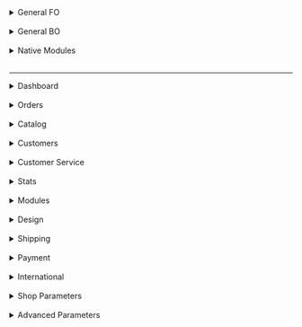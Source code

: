 <details>
	<summary>General FO</summary>
<br>
</details>
<br>

<details>
<summary>General BO</summary>
<br>
	<details>
		<summary>text</summary>
		<br>
	</details>
		<br>
  	<details>
		<summary>UI Kit</summary>
		<br>
	</details>
</details>
<br>

<details>
  <summary>Native Modules</summary>
<br>
</details>
<br>

* * *

<details>
	<summary>Dashboard</summary>
<br>
</details>
<br>

<details>
<summary>Orders</summary>
<br>
	<details>
		<summary>Orders</summary>
	<ul>
		<li>
			<a href="https://github.com/PrestaShop/prestashop-specs/Order-List.md">List Page</a>
		</li>
		<li>
			<a href="https://github.com/PrestaShop/prestashop-specs/Order-Add.md">Add/Edit Page</a>
		</li>
	</ul>
	</details>
	<details>
		<summary>Invoices</summary>
	<ul>
		<li>
			<a href="https://github.com/PrestaShop/prestashop-specs/Order-List.md">List Page</a>
		</li>
		<li>
			<a href="https://github.com/PrestaShop/prestashop-specs/Order-Add.md">Add/Edit Page</a>
		</li>
	</ul>
	</details>
	<details>
		<summary>Credit Slips</summary>
	<ul>
		<li>
			<a href="https://github.com/PrestaShop/prestashop-specs/Order-List.md">List Page</a>
		</li>
		<li>
			<a href="https://github.com/PrestaShop/prestashop-specs/Order-Add.md">Add/Edit Page</a>
		</li>
	</ul>
	</details>
	<details>
		<summary>Delivery Slips</summary>
	<ul>
		<li>
			<a href="https://github.com/PrestaShop/prestashop-specs/Order-List.md">List Page</a>
		</li>
		<li>
			<a href="https://github.com/PrestaShop/prestashop-specs/Order-Add.md">Add/Edit Page</a>
		</li>
	</ul>
	</details>
	<details>
		<summary>Shopping Carts</summary>
	<ul>
		<li>
			<a href="https://github.com/PrestaShop/prestashop-specs/Order-List.md">List Page</a>
		</li>
		<li>
			<a href="https://github.com/PrestaShop/prestashop-specs/Order-Add.md">Add/Edit Page</a>
		</li>
	</ul>
	</details>
</details>
<br>

<details>
<summary>Catalog</summary>
<br>
	<details>
		<summary>Products</summary>
	<ul>
		<li>
			<a href="https://github.com/PrestaShop/prestashop-specs/blob/master/Catalog-Products-add-edit-elements-in-all-tabs.md">Add / edit product page - Elements in all tabs</a>
		</li>
		<li>
			<a href="https://github.com/PrestaShop/prestashop-specs/blob/master/Catalog-products-add-edit-basic-settings.md">Add / edit product page - Basic settings tab</a>
		</li>
		<li>
			<a href="https://github.com/PrestaShop/prestashop-specs/blob/master/Catalog-products-add-edit-quantities.md">Add / edit product page - Quantities tab</a>
		</li>
	</ul>
	</details>
	<details>
		<summary>Categories</summary>
	<ul>
		<li>
			<a href="https://github.com/PrestaShop/prestashop-specs/Order-List.md">List Page</a>
		</li>
		<li>
			<a href="https://github.com/PrestaShop/prestashop-specs/Order-Add.md">Add/Edit Page</a>
		</li>
	</ul>
	</details>
	<details>
		<summary>Monitoring</summary>
	<ul>
		<li>
			<a href="https://github.com/PrestaShop/prestashop-specs/Order-List.md">List Page</a>
		</li>
		<li>
			<a href="https://github.com/PrestaShop/prestashop-specs/Order-Add.md">Add/Edit Page</a>
		</li>
	</ul>
	</details>
	<details>
		<summary>Attributes & Features</summary>
	<ul>
		<li>
			<a href="https://github.com/PrestaShop/prestashop-specs/Order-List.md">List Page</a>
		</li>
		<li>
			<a href="https://github.com/PrestaShop/prestashop-specs/Order-Add.md">Add/Edit Page</a>
		</li>
	</ul>
	</details>
	<details>
		<summary>Brands & Suppliers</summary>
	<ul>
		<li>
			<a href="https://github.com/PrestaShop/prestashop-specs/Order-List.md">List Page</a>
		</li>
		<li>
			<a href="https://github.com/PrestaShop/prestashop-specs/Order-Add.md">Add/Edit Page</a>
		</li>
	</ul>
	</details>
	<details>
		<summary>Files</summary>
	<ul>
		<li>
			<a href="https://github.com/PrestaShop/prestashop-specs/Order-List.md">List Page</a>
		</li>
		<li>
			<a href="https://github.com/PrestaShop/prestashop-specs/Order-Add.md">Add/Edit Page</a>
		</li>
	</ul>
	</details>
	<details>
		<summary>Discounts</summary>
	<ul>
		<li>
			<a href="https://github.com/PrestaShop/prestashop-specs/Order-List.md">List Page</a>
		</li>
		<li>
			<a href="https://github.com/PrestaShop/prestashop-specs/Order-Add.md">Add/Edit Page</a>
		</li>
	</ul>
	</details>
	<details>
		<summary>Stocks</summary>
	<ul>
		<li>
			<a href="https://github.com/PrestaShop/prestashop-specs/Order-List.md">List Page</a>
		</li>
		<li>
			<a href="https://github.com/PrestaShop/prestashop-specs/Order-Add.md">Add/Edit Page</a>
		</li>
	</ul>
	</details>
</details>
<br>

<details>
<summary>Customers</summary>
<br>
	<details>
		<summary>Customers</summary>
	<ul>
		<li>
			<a href="https://github.com/PrestaShop/prestashop-specs/Order-List.md">List Page</a>
		</li>
		<li>
			<a href="https://github.com/PrestaShop/prestashop-specs/Order-Add.md">Add/Edit Page</a>
		</li>
	</ul>
	</details>
	<details>
		<summary>Addresses</summary>
	<ul>
		<li>
			<a href="https://github.com/PrestaShop/prestashop-specs/Order-List.md">List Page</a>
		</li>
		<li>
			<a href="https://github.com/PrestaShop/prestashop-specs/Order-Add.md">Add/Edit Page</a>
		</li>
	</ul>
	</details>
</details>
<br>

<details>
<summary>Customer Service</summary>
<br>
	<details>
		<summary>Customer Service</summary>
	<ul>
		<li>
			<a href="https://github.com/PrestaShop/prestashop-specs/Order-List.md">List Page</a>
		</li>
		<li>
			<a href="https://github.com/PrestaShop/prestashop-specs/Order-Add.md">Add/Edit Page</a>
		</li>
	</ul>
	</details>
	<details>
		<summary>Order Messages</summary>
	<ul>
		<li>
			<a href="https://github.com/PrestaShop/prestashop-specs/Order-List.md">List Page</a>
		</li>
		<li>
			<a href="https://github.com/PrestaShop/prestashop-specs/Order-Add.md">Add/Edit Page</a>
		</li>
	</ul>
	</details>
	<details>
		<summary>Merchandise Returns</summary>
	<ul>
		<li>
			<a href="https://github.com/PrestaShop/prestashop-specs/Order-List.md">List Page</a>
		</li>
		<li>
			<a href="https://github.com/PrestaShop/prestashop-specs/Order-Add.md">Add/Edit Page</a>
		</li>
	</ul>
	</details>
</details>
<br>

<details>
<summary>Stats
</details>
<br>

<details>
<summary>Modules</summary>
<br>
	<details>
		<summary>Module Catalog</summary>
	<ul>
		<li>
			<a href="https://github.com/PrestaShop/prestashop-specs/Order-List.md">List Page</a>
		</li>
		<li>
			<a href="https://github.com/PrestaShop/prestashop-specs/Order-Add.md">Add/Edit Page</a>
		</li>
	</ul>
	</details>
	<details>
		<summary>Module Manager</summary>
	<ul>
		<li>
			<a href="https://github.com/PrestaShop/prestashop-specs/Order-List.md">List Page</a>
		</li>
		<li>
			<a href="https://github.com/PrestaShop/prestashop-specs/Order-Add.md">Add/Edit Page</a>
		</li>
	</ul>
	</details>
</details>
<br>

<details>
<summary>Design</summary>
<br>
	<details>
		<summary>Theme & Logo</summary>
	<ul>
		<li>
			<a href="https://github.com/PrestaShop/prestashop-specs/Order-List.md">List Page</a>
		</li>
		<li>
			<a href="https://github.com/PrestaShop/prestashop-specs/Order-Add.md">Add/Edit Page</a>
		</li>
	</ul>
	</details>
	<details>
		<summary>Theme Catalog</summary>
	<ul>
		<li>
			<a href="https://github.com/PrestaShop/prestashop-specs/Order-List.md">List Page</a>
		</li>
		<li>
			<a href="https://github.com/PrestaShop/prestashop-specs/Order-Add.md">Add/Edit Page</a>
		</li>
	</ul>
	</details>
	<details>
		<summary>Pages</summary>
	<ul>
		<li>
			<a href="https://github.com/PrestaShop/prestashop-specs/Order-List.md">List Page</a>
		</li>
		<li>
			<a href="https://github.com/PrestaShop/prestashop-specs/Order-Add.md">Add/Edit Page</a>
		</li>
	</ul>
	</details>
	<details>
		<summary>Positions</summary>
	<ul>
		<li>
			<a href="https://github.com/PrestaShop/prestashop-specs/Order-List.md">List Page</a>
		</li>
		<li>
			<a href="https://github.com/PrestaShop/prestashop-specs/Order-Add.md">Add/Edit Page</a>
		</li>
	</ul>
	</details>
	<details>
		<summary>Image Settings</summary>
	<ul>
		<li>
			<a href="https://github.com/PrestaShop/prestashop-specs/Order-List.md">List Page</a>
		</li>
		<li>
			<a href="https://github.com/PrestaShop/prestashop-specs/Order-Add.md">Add/Edit Page</a>
		</li>
	</ul>
	</details>
	<details>
		<summary>Link Widget</summary>
	<ul>
		<li>
			<a href="https://github.com/PrestaShop/prestashop-specs/Order-List.md">List Page</a>
		</li>
		<li>
			<a href="https://github.com/PrestaShop/prestashop-specs/Order-Add.md">Add/Edit Page</a>
		</li>
	</ul>
	</details>
</details>
<br>

<details>
<summary>Shipping</summary>
<br>
	<details>
		<summary>Carriers</summary>
	<ul>
		<li>
			<a href="https://github.com/PrestaShop/prestashop-specs/Order-List.md">List Page</a>
		</li>
		<li>
			<a href="https://github.com/PrestaShop/prestashop-specs/Order-Add.md">Add/Edit Page</a>
		</li>
	</ul>
	</details>
	<details>
		<summary>Preferences</summary>
	<ul>
		<li>
			<a href="https://github.com/PrestaShop/prestashop-specs/Order-List.md">List Page</a>
		</li>
		<li>
			<a href="https://github.com/PrestaShop/prestashop-specs/Order-Add.md">Add/Edit Page</a>
		</li>
	</ul>
	</details>
</details>
<br>

<details>
<summary>Payment</summary>
<br>
	<details>
		<summary>Payment Methods</summary>
	<ul>
		<li>
			<a href="https://github.com/PrestaShop/prestashop-specs/Order-List.md">List Page</a>
		</li>
		<li>
			<a href="https://github.com/PrestaShop/prestashop-specs/Order-Add.md">Add/Edit Page</a>
		</li>
	</ul>
	</details>
	<details>
		<summary>Preferences</summary>
	<ul>
		<li>
			<a href="https://github.com/PrestaShop/prestashop-specs/Order-List.md">List Page</a>
		</li>
		<li>
			<a href="https://github.com/PrestaShop/prestashop-specs/Order-Add.md">Add/Edit Page</a>
		</li>
	</ul>
	</details>
</details>
<br>

<details>
<summary>International</summary>
<br>
	<details>
		<summary>Localization</summary>
	<ul>
		<li>
			<a href="https://github.com/PrestaShop/prestashop-specs/blob/master/Localization-Currencies-List-Add-Edit.md">Currencies</a>
		</li>
	</ul>
	</details>
	<details>
		<summary>Locations</summary>
	<ul>
		<li>
			<a href="https://github.com/PrestaShop/prestashop-specs/Order-List.md">List Page</a>
		</li>
		<li>
			<a href="https://github.com/PrestaShop/prestashop-specs/Order-Add.md">Add/Edit Page</a>
		</li>
	</ul>
	</details>
	<details>
		<summary>Taxes</summary>
	<ul>
		<li>
			<a href="https://github.com/PrestaShop/prestashop-specs/Order-List.md">List Page</a>
		</li>
		<li>
			<a href="https://github.com/PrestaShop/prestashop-specs/Order-Add.md">Add/Edit Page</a>
		</li>
	</ul>
	</details>
	<details>
		<summary>Translations</summary>
	<ul>
		<li>
			<a href="https://github.com/PrestaShop/prestashop-specs/Order-List.md">List Page</a>
		</li>
		<li>
			<a href="https://github.com/PrestaShop/prestashop-specs/Order-Add.md">Add/Edit Page</a>
		</li>
	</ul>
	</details>
</details>
<br>

<details>
<summary>Shop Parameters</summary>
<br>
	<details>
		<summary>General</summary>
	<ul>
		<li>
			<a href="https://github.com/PrestaShop/prestashop-specs/Order-List.md">List Page</a>
		</li>
		<li>
			<a href="https://github.com/PrestaShop/prestashop-specs/Order-Add.md">Add/Edit Page</a>
		</li>
	</ul>
	</details>
	<details>
		<summary>Order Settings</summary>
	<ul>
		<li>
			<a href="https://github.com/PrestaShop/prestashop-specs/Order-List.md">List Page</a>
		</li>
		<li>
			<a href="https://github.com/PrestaShop/prestashop-specs/Order-Add.md">Add/Edit Page</a>
		</li>
	</ul>
	</details>
	<details>
		<summary>Product Settings</summary>
	<ul>
		<li>
			<a href="https://github.com/PrestaShop/prestashop-specs/Order-List.md">List Page</a>
		</li>
		<li>
			<a href="https://github.com/PrestaShop/prestashop-specs/Order-Add.md">Add/Edit Page</a>
		</li>
	</ul>
	</details>
	<details>
		<summary>Customer Settings</summary>
	<ul>
		<li>
			<a href="https://github.com/PrestaShop/prestashop-specs/Order-List.md">List Page</a>
		</li>
		<li>
			<a href="https://github.com/PrestaShop/prestashop-specs/Order-Add.md">Add/Edit Page</a>
		</li>
	</ul>
	</details>
	<details>
		<summary>Contact</summary>
	<ul>
		<li>
			<a href="https://github.com/PrestaShop/prestashop-specs/Order-List.md">List Page</a>
		</li>
		<li>
			<a href="https://github.com/PrestaShop/prestashop-specs/Order-Add.md">Add/Edit Page</a>
		</li>
	</ul>
	</details>
	<details>
		<summary>Traffic & SEO</summary>
	<ul>
		<li>
			<a href="https://github.com/PrestaShop/prestashop-specs/Order-List.md">List Page</a>
		</li>
		<li>
			<a href="https://github.com/PrestaShop/prestashop-specs/Order-Add.md">Add/Edit Page</a>
		</li>
	</ul>
	</details>
	<details>
		<summary>Search</summary>
	<ul>
		<li>
			<a href="https://github.com/PrestaShop/prestashop-specs/Order-List.md">List Page</a>
		</li>
		<li>
			<a href="https://github.com/PrestaShop/prestashop-specs/Order-Add.md">Add/Edit Page</a>
		</li>
	</ul>
	</details>
	<details>
		<summary>Merchant Expertise</summary>
	<ul>
		<li>
			<a href="https://github.com/PrestaShop/prestashop-specs/Order-List.md">List Page</a>
		</li>
		<li>
			<a href="https://github.com/PrestaShop/prestashop-specs/Order-Add.md">Add/Edit Page</a>
		</li>
	</ul>
	</details>
</details>
<br>

<details>
<summary>Advanced Parameters</summary>
<br>
	<details>
		<summary>Information</summary>
	<ul>
		<li>
			<a href="https://github.com/PrestaShop/prestashop-specs/Order-List.md">List Page</a>
		</li>
		<li>
			<a href="https://github.com/PrestaShop/prestashop-specs/Order-Add.md">Add/Edit Page</a>
		</li>
	</ul>
	</details>
	<details>
		<summary>Performance</summary>
	<ul>
		<li>
			<a href="https://github.com/PrestaShop/prestashop-specs/Order-List.md">List Page</a>
		</li>
		<li>
			<a href="https://github.com/PrestaShop/prestashop-specs/Order-Add.md">Add/Edit Page</a>
		</li>
	</ul>
	</details>
	<details>
		<summary>Administration</summary>
	<ul>
		<li>
			<a href="https://github.com/PrestaShop/prestashop-specs/Order-List.md">List Page</a>
		</li>
		<li>
			<a href="https://github.com/PrestaShop/prestashop-specs/Order-Add.md">Add/Edit Page</a>
		</li>
	</ul>
	</details>
	<details>
		<summary>E-mail</summary>
	<ul>
		<li>
			<a href="https://github.com/PrestaShop/prestashop-specs/Order-List.md">List Page</a>
		</li>
		<li>
			<a href="https://github.com/PrestaShop/prestashop-specs/Order-Add.md">Add/Edit Page</a>
		</li>
	</ul>
	</details>
	<details>
		<summary>Import</summary>
	<ul>
		<li>
			<a href="https://github.com/PrestaShop/prestashop-specs/Order-List.md">List Page</a>
		</li>
		<li>
			<a href="https://github.com/PrestaShop/prestashop-specs/Order-Add.md">Add/Edit Page</a>
		</li>
	</ul>
	</details>
	<details>
		<summary>Team</summary>
	<ul>
		<li>
			<a href="https://github.com/PrestaShop/prestashop-specs/Order-List.md">List Page</a>
		</li>
		<li>
			<a href="https://github.com/PrestaShop/prestashop-specs/Order-Add.md">Add/Edit Page</a>
		</li>
	</ul>
	</details>
	<details>
		<summary>Database</summary>
	<ul>
		<li>
			<a href="https://github.com/PrestaShop/prestashop-specs/Order-List.md">List Page</a>
		</li>
		<li>
			<a href="https://github.com/PrestaShop/prestashop-specs/Order-Add.md">Add/Edit Page</a>
		</li>
	</ul>
	</details>
	<details>
		<summary>Logs</summary>
	<ul>
		<li>
			<a href="https://github.com/PrestaShop/prestashop-specs/Order-List.md">List Page</a>
		</li>
		<li>
			<a href="https://github.com/PrestaShop/prestashop-specs/Order-Add.md">Add/Edit Page</a>
		</li>
	</ul>
	</details>
	<details>
		<summary>Webservice</summary>
	<ul>
		<li>
			<a href="https://github.com/PrestaShop/prestashop-specs/Order-List.md">List Page</a>
		</li>
		<li>
			<a href="https://github.com/PrestaShop/prestashop-specs/Order-Add.md">Add/Edit Page</a>
		</li>
	</ul>
	</details>
</details>
<br>
